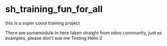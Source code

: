 # sh_training_fun_for_all
this is a super coool training project 

There are somemodule in here taken straight from odoo community, just as examples, please don't sue me
Testing
Hello 2
